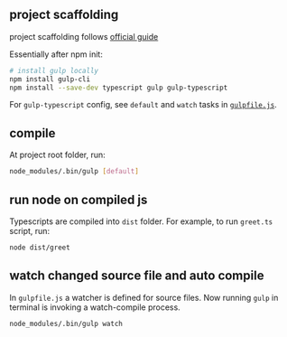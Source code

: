 

## project scaffolding
project scaffolding follows [official guide](https://www.typescriptlang.org/docs/handbook/gulp.html)

Essentially after npm init:

```bash
# install gulp locally
npm install gulp-cli
npm install --save-dev typescript gulp gulp-typescript
```

For `gulp-typescript` config, see `default` and `watch` tasks in [`gulpfile.js`](./gulpfile.js).


## compile
At project root folder, run:
```bash
node_modules/.bin/gulp [default]
```

## run node on compiled js
Typescripts are compiled into ```dist``` folder.
For example, to run ```greet.ts``` script, run:

```bash
node dist/greet
```

## watch changed source file and auto compile
In ```gulpfile.js``` a watcher is defined for source files. Now running ```gulp``` in terminal is invoking a watch-compile process.

```bash
node_modules/.bin/gulp watch
```